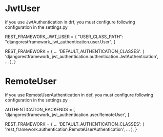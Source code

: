 # JwtUser
if you use JwtAuthentication in drf,
you must configure following configuration in the settings.py

REST_FRAMEWORK_JWT_USER = {
    "USER_CLASS_PATH": "djangorestframework_jwt_authentication.user.User",
}

REST_FRAMEWORK = {
    ...
    'DEFAULT_AUTHENTICATION_CLASSES': (
        'djangorestframework_jwt_authentication.authentication.JwtAuthentication',
        ...
    ),
}

# RemoteUser
if you use RemoteUserAuthentication in def,
you must configure following configuration in the settings.py

AUTHENTICATION_BACKENDS = [
    'djangorestframework_jwt_authentication.user.RemoteUser',
]

REST_FRAMEWORK = {
    ...
    'DEFAULT_AUTHENTICATION_CLASSES': (
        'rest_framework.authentication.RemoteUserAuthentication',
        ...
    ),
}